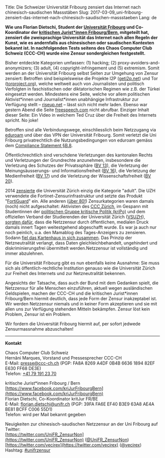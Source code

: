 Title: Die Schweizer Universität Fribourg zensiert das Internet nach chinesisch-saudischen Massstäben
Slug: 2017-03-09_uni-fribourg-zensiert-das-internet-nach-chinesisch-saudischen-massstaeben
Lang: de

**Wie uns Florian Dietschi, Student der [Universität Fribourg][0] und Co-Koordinator der [kritischen Jurist&ast;innen Fribourg/Bern][1], mitgeteilt hat, zensiert die zweisprachige Universität das Internet nach allen Regeln der Kunst, wie es andernfalls aus chinesischen oder saudischen Kontexten bekannt ist. In nachfolgenden Tests seitens des Chaos Computer Club Schweiz (CCC-CH) wurde eine Zensur sondergleichen festgestellt.**

Bisher entdeckte Kategorien umfassen: (1) hacking; (2) proxy-avoiders-and-anonymizers; (3) adult, (4) copyright-infringement und (5) extremism. Somit werden an der Universität Fribourg selbst Seiten zur Umgehung von Zensur zensiert: Betroffen sind beispielsweise die Projekte I2P ([geti2p.net][2]) und Tor ([torproject.org][3]), welche weltweit auch von Journalisten und politisch Verfolgten in faschistischen oder diktatorischen Regimen wie z.B. der Türkei eingesetzt werden. Mindestens eine Seite, welche vor allem politischen Aktivist&ast;innen und Journalist&ast;innen unabhängige Infrastruktur zur Verfügung stellt – [riseup.net][4] – lässt sich nicht mehr laden. Ebenso war gestern Abend die Seite [freespeech.com][13] nicht abrufbar. Einziger Inhalt dieser Seite: Ein Video in welchem Ted Cruz über die Freiheit des Internets spricht. No joke!

Betroffen sind alle Verbindungswege, einschliesslich beim Netzzugang via [eduroam][14] und über das VPN der Universität Fribourg. Somit verletzt die Uni Fribourg privatrechtlich die Nutzungsbedingungen von eduroam gemäss dem [Compliance Statement §B.8][5].

Öffentlichrechtlich sind verschdene Verletzungen des kantonalen Rechts und Verletzungen der Grundrechte anzunehmen, insbesondere die Verletzung des Schutzes der Privatssphäre ([BV 13][BV13]), die Verletzung der Meinungsäusserungs- und Informationsfreiheit ([BV 16][BV16]), die Verletzung der Medienfreiheit ([BV 17][BV17]) und die Verletzung der Wissenschaftsfreiheit ([BV 20][BV20]).

2014 [zensierte][6] die Universität Zürich einzig die Kategorie "adult". Die UZH verwendete die Fortinet-Zensurinfrastruktur und setzte das Produkt "[FortiGuard][7]" ein. Alle anderen ([über 80!][8]) Zensurkategorien waren damals (noch) nicht aufgeschaltet: Aktivisten des [CCC Zürich][9], im Gespann mit Studentinnen der [politischen Gruppe kritische Politik (kriPo)][10] und dem offiziellen Verband der Studierenden der Universität Zürich ([VSUZH][15]), [sorgten dafür][11], dass die Netzzensur durch öffentlichen, medialen Druck damals innert Tagen weitestgehend abgeschafft wurde. Es war ja auch nur noch peinlich, u.a. den Mamablog des Tages-Anzeigers zu zensieren. Sodann [fiel das Kartenhaus in sich zusammen][12]. Das Prinzip der Netzneutralität verlangt, dass Daten gleichleichbehandelt, ungehindert und  diskriminierungsfrei übermittelt werden.Netzzensur ist vollständig und immer abzulehnen.

Für die Universität Fribourg gibt es nun ebenfalls keine Ausnahme: Sie muss sich als öffentlich-rechtliche Institution genauso wie die Universität Zürich zur Freiheit des Internets und zur Netzneutralität bekennen.

Angesichts der Tatsache, dass auch der Bund mit dem Gedanken spielt, die Netzzensur für alle Menschen einzuführen, aktuell wegen ausländischen Geldspielen, machen der CCC-CH und die kritischen Jurist&ast;innen Fribourg/Bern hiermit deutlich, dass jede Form der Zensur inakzeptabel ist. Wir werden Netzzensur niemals und in keiner Form akzeptieren und sie mit allen uns zur Verfügung stehenden Mitteln bekämpfen. Zensur löst kein Problem, Zensur ist ein Problem.

Wir fordern die Universität Fribourg hiermit auf, per sofort jedwede Zensurmassnahme abzuschalten!

<hr>

**Kontakt**

Chaos Computer Club Schweiz<br>
Hernâni Marques, Vorstand und Pressesprecher CCC-CH<br>
E-Mail: [presse@ccc-ch.ch](mailto:presse@ccc-ch.ch) (PGP: FA8A 8269 A4DF 0B4B 6636 1894 82EF E630 FF68 DE3E)<br>
Telefon: [+41 79 191 23 70](tel:+41791912370)

kritische Jurist&ast;innen Fribourg / Bern<br>
[https://www.facebook.com/kriJurFribourgBern](https://www.facebook.com/kriJurFribourgBern)<br>
Florian Dietschi, Co-Koordinator kritJur FR/BE<br>
E-Mail: [florian.dietschi@unifr.ch](mailto:florian.dietschi@unifr.ch) (PGP: 39FA FA6E EF40 B3E9 63A8  AE4A BE81 BCFF C006 55D1)<br>
Telefon: wird per Mail bekannt gegeben

Neuigkeiten zur chinesisch-saudischen Netzzensur an der Uni Fribourg auf Twitter:<br>
[https://twitter.com/UniFR_ZensurNon](https://twitter.com/UniFR_ZensurNon) ([@UniFR_ZensurNon](https://twitter.com/UniFR_ZensurNon))<br>
[https://twitter.com/vecirex](https://twitter.com/vecirex) ([@vecirex](https://twitter.com/vecirex))<br>
Hashtag: [#unifrzensur](https://twitter.com/hashtag/unifrzensur?f=tweets&vertical=default&src=hash)

[0]: https://www.unifr.ch/
[1]: https://www.facebook.com/kriJurFribourgBern
[2]: https://geti2p.net/
[3]: https://torproject.org/
[4]: https://riseup.net/
[5]: https://www.eduroam.org/wp-content/uploads/2016/05/eduroam_Compliance_Statement_v1_0.pdf
[6]: https://www.ccczh.ch/zugangsgesuche/uzh_zensur_idg/
[7]: https://www.woz.ch/1414/internetzensur-an-der-uni-zuerich/der-umstrittene-pornofilter
[8]: http://fortiguard.com/webfilter
[9]: https://ccczh.ch/
[10]: http://www.kripo.uzh.ch/2014/03/19/abschaffung-netzzensur/
[11]: https://www.nzz.ch/digital/universitaet-zuerich-filter-internet-chaos-computer-club-1.18263242
[12]: https://www.nzz.ch/digital/universitaet-zuerich-kann-keine-zahlen-zu-sexueller-belaestigung-vorlegen-1.18279848
[13]: http://freespeech.com/
[14]: https://de.wikipedia.org/wiki/Eduroam
[15]: http://vsuzh.ch/
[BV13]: https://www.admin.ch/opc/de/classified-compilation/19995395/index.html#a13
[BV16]: https://www.admin.ch/opc/de/classified-compilation/19995395/index.html#a16
[BV17]: https://www.admin.ch/opc/de/classified-compilation/19995395/index.html#a17
[BV20]: https://www.admin.ch/opc/de/classified-compilation/19995395/index.html#a20
